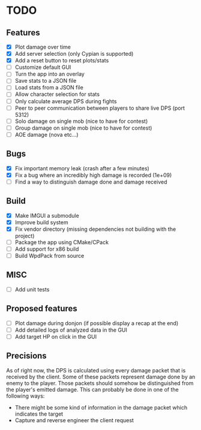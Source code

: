 # TODO

## Features

- [x] Plot damage over time
- [x] Add server selection (only Cypian is supported)
- [x] Add a reset button to reset plots/stats
- [ ] Customize default GUI
- [ ] Turn the app into an overlay
- [ ] Save stats to a JSON file
- [ ] Load stats from a JSON file
- [ ] Allow character selection for stats
- [ ] Only calculate average DPS during fights
- [ ] Peer to peer communication between players to share live DPS (port 5312)
- [ ] Solo damage on single mob (nice to have for contest)
- [ ] Group damage on single mob (nice to have for contest)
- [ ] AOE damage (nova etc...)

## Bugs

- [x] Fix important memory leak (crash after a few minutes)
- [x] Fix a bug where an incredibly high damage is recorded (1e+09)
- [ ] Find a way to distinguish damage done and damage received

## Build

- [x] Make IMGUI a submodule
- [x] Improve build system
- [x] Fix vendor directory (missing dependencies not building with the project)
- [ ] Package the app using CMake/CPack
- [ ] Add support for x86 build
- [ ] Build WpdPack from source

## MISC

- [ ] Add unit tests

## Proposed features

- [ ] Plot damage during donjon (if possible display a recap at the end)
- [ ] Add detailed logs of analyzed data in the GUI
- [ ] Add target HP on click in the GUI

## Precisions

As of right now, the DPS is calculated using every damage packet that is received by the client. Some of these packets represent damage done by an enemy to the player. Those packets should somehow be distinguished from the player's emitted damage. This can probably be done in one of the following ways:

- There might be some kind of information in the damage packet which indicates the target
- Capture and reverse engineer the client request
